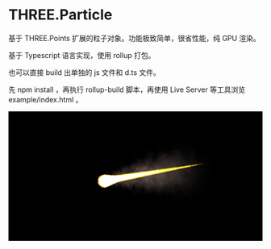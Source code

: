 # THREE.Particle
基于 THREE.Points 扩展的粒子对象。功能极致简单，很省性能，纯 GPU 渲染。

基于 Typescript 语言实现，使用 rollup 打包。

也可以直接 build 出单独的 js 文件和 d.ts 文件。

先 npm install ，再执行 rollup-build 脚本，再使用 Live Server 等工具浏览 example/index.html 。




![Image text](./example/textures/illustation.png)

